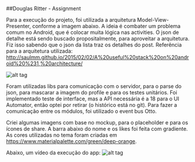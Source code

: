 ##Douglas Ritter - Assignment

Para a execução do projeto, foi utilizada a arquitetura Model-View-Presenter, conforme a imagem abaixo.
A ideia é combater um problema comum no Android, que é colocar muita lógica nas activities.
O json de detalhe está sendo buscado propositalmente, para aproveitar a arquitetura. Fiz isso sabendo que o json da lista traz os detalhes do post.
Referência para a arquitetura utilizada: http://saulmm.github.io/2015/02/02/A%20useful%20stack%20on%20android%20%231,%20architecture/

![alt tag](https://bytebucket.org/douglasritter/netshoes/raw/abc2e813a9cc193b30814e857ed2a5ecc0a2aebf/architecture.png?token=f49e5a45f3f2d2cdc5b0213c52adefe9144879ef)

Foram utilizadas libs para comunicação com o servidor, para o parse do json, para mascarar a imagem do profile e para os testes unitários.
Foi implementado teste de interface, mas a API necessária é a 18 para o UI Automator, então optei por retirar (o histórico está no git).
Para fazer a comunicação entre os módulos, foi utilizado o event bus Otto.

Criei algumas imagens com base no mockup, para o placeholder e para os ícones de share.
A barra abaixo do nome e os likes foi feita com gradiente.
As cores utilizadas no tema foram criadas em https://www.materialpalette.com/green/deep-orange.

Abaixo, um vídeo da execução do app:
![alt tag](https://bytebucket.org/douglasritter/netshoes/raw/a634949d21cdcd60d4235017cb8442bb61df92b8/DouglasNetshoes.gif?token=e884ad4d2297259656254d5f6312cd3d64458630)
